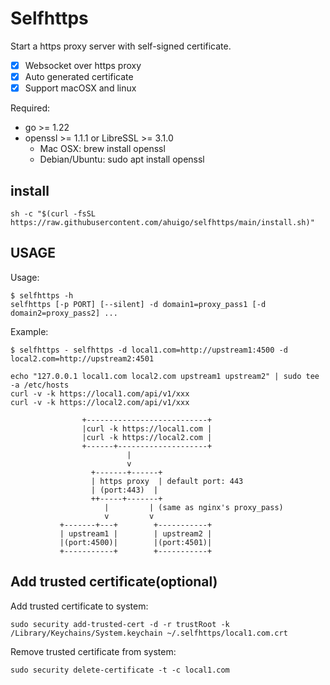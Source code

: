 # Selfhttps
Start a https proxy server with self-signed certificate.

- [x] Websocket over https proxy
- [x] Auto generated certificate
- [x] Support macOSX and linux

Required:
- go >= 1.22
- openssl >= 1.1.1 or LibreSSL >= 3.1.0
    - Mac OSX: brew install openssl
    - Debian/Ubuntu: sudo apt install openssl

## install

    sh -c "$(curl -fsSL https://raw.githubusercontent.com/ahuigo/selfhttps/main/install.sh)"

## USAGE
Usage:
    
    $ selfhttps -h
    selfhttps [-p PORT] [--silent] -d domain1=proxy_pass1 [-d domain2=proxy_pass2] ...

Example:

    $ selfhttps - selfhttps -d local1.com=http://upstream1:4500 -d local2.com=http://upstream2:4501

    echo "127.0.0.1 local1.com local2.com upstream1 upstream2" | sudo tee -a /etc/hosts
    curl -v -k https://local1.com/api/v1/xxx
    curl -v -k https://local2.com/api/v1/xxx

                    +---------------------------+
                    |curl -k https://local1.com |
                    |curl -k https://local2.com |
                    +------+--------------------+
                              |
                              v 
                      +-------+------+
                      | https proxy  | default port: 443
                      | (port:443)  |  
                      ++-----+-------+  
                         |         | (same as nginx's proxy_pass)
                         v         v
               +-------+---+        +-----------+  
               | upstream1 |        | upstream2 |  
               |(port:4500)|        |(port:4501)|  
               +-----------+        +-----------+  
                   
## Add trusted certificate(optional)
Add trusted certificate to system: 

    sudo security add-trusted-cert -d -r trustRoot -k /Library/Keychains/System.keychain ~/.selfhttps/local1.com.crt 

Remove trusted certificate from system: 

    sudo security delete-certificate -t -c local1.com 

